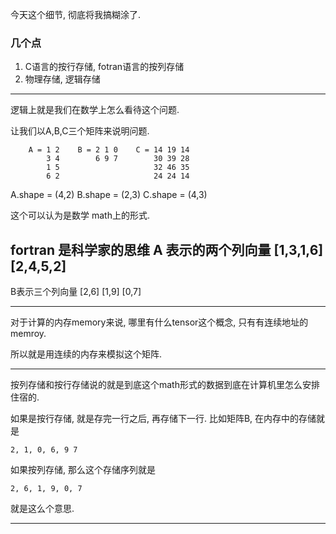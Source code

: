 
今天这个细节, 彻底将我搞糊涂了.

### 几个点
1. C语言的按行存储, fotran语言的按列存储
2. 物理存储, 逻辑存储


---

逻辑上就是我们在数学上怎么看待这个问题.

让我们以A,B,C三个矩阵来说明问题.

```
    A = 1 2    B = 2 1 0    C = 14 19 14
        3 4        6 9 7        30 39 28
        1 5                     32 46 35
        6 2                     24 24 14
```
A.shape = (4,2)
B.shape = (2,3)
C.shape = (4,3)

这个可以认为是数学 math上的形式.

fortran 是科学家的思维
A 表示的两个列向量
[1,3,1,6]
[2,4,5,2]
---

B表示三个列向量
[2,6]
[1,9]
[0,7]

---

对于计算的内存memory来说, 哪里有什么tensor这个概念, 只有有连续地址的memroy.

所以就是用连续的内存来模拟这个矩阵.

----

按列存储和按行存储说的就是到底这个math形式的数据到底在计算机里怎么安排住宿的.

如果是按行存储, 就是存完一行之后, 再存储下一行.
比如矩阵B, 在内存中的存储就是
```
2, 1, 0, 6, 9 7
```
如果按列存储, 那么这个存储序列就是
```
2, 6, 1, 9, 0, 7
```

就是这么个意思.

---

